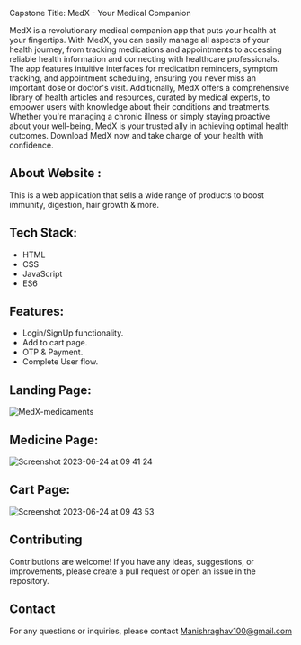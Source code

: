 Capstone
Title: MedX - Your Medical Companion


MedX is a revolutionary medical companion app that puts your health at your fingertips. With MedX, you can easily manage all aspects of your health journey, from tracking medications and appointments to accessing reliable health information and connecting with healthcare professionals. The app features intuitive interfaces for medication reminders, symptom tracking, and appointment scheduling, ensuring you never miss an important dose or doctor's visit. Additionally, MedX offers a comprehensive library of health articles and resources, curated by medical experts, to empower users with knowledge about their conditions and treatments. Whether you're managing a chronic illness or simply staying proactive about your well-being, MedX is your trusted ally in achieving optimal health outcomes. Download MedX now and take charge of your health with confidence.

## About Website :

This is a web application that sells a wide range of products to boost immunity, digestion, hair growth & more.

## Tech Stack:

- HTML
- CSS
- JavaScript
- ES6

## Features:

- Login/SignUp functionality.
- Add to cart page.
- OTP & Payment.
- Complete User flow.
  
## Landing Page: 

![MedX-medicaments](https://github.com/Mdzaidsiddique/MedX-Medicaments-Tata-1mg-Clone-/assets/87862008/397de397-73bc-4915-8661-a778dc8c02e1)

## Medicine Page:
![Screenshot 2023-06-24 at 09 41 24](https://github.com/Mdzaidsiddique/MedX-Medicaments-Tata-1mg-Clone-/assets/87862008/18f979eb-729d-4158-8098-b526cf556621)

## Cart Page:
![Screenshot 2023-06-24 at 09 43 53](https://github.com/Mdzaidsiddique/MedX-Medicaments-Tata-1mg-Clone-/assets/87862008/8828a99a-b956-4c9a-a04d-aa9a5289d8a3)

## Contributing

Contributions are welcome! If you have any ideas, suggestions, or improvements, please create a pull request or open an issue in the repository.

## Contact

For any questions or inquiries, please contact Manishraghav100@gmail.com


